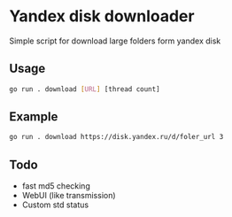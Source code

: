 # Yandex disk downloader

Simple script for download large folders form yandex disk

## Usage

```bash
go run . download [URL] [thread count]
```

## Example

```bash
go run . download https://disk.yandex.ru/d/foler_url 3
```

## Todo

- fast md5 checking
- WebUI (like transmission)
- Custom std status
